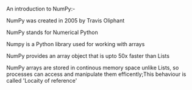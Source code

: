 An introduction to NumPy:-

NumPy was created in 2005 by Travis Oliphant

NumPy stands for Numerical Python

Numpy is a Python library used for working with arrays

NumPy provides an array object that is upto 50x faster than Lists

NumPy arrays are stored in continous memory space unlike Lists, so processes can access and manipulate them efficently;This behaviour is called 'Locaity of reference'
